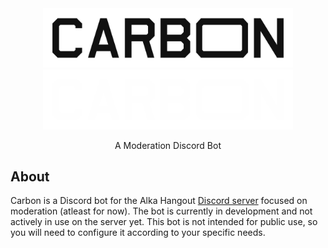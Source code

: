 <div align="center">
    <img src="./docs/Images/readme-dark.png#gh-light-mode-only" width="400px">
    <img src="./docs/Images/readme-light.png#gh-dark-mode-only" width="400px">
    <p>A Moderation Discord Bot</p>
</div>

## About

Carbon is a Discord bot for the Alka Hangout [Discord server](https://discord.com/invite/9h8QHAj2a5) focused on moderation (atleast for now). The bot is currently in development and not actively in use on the server yet. This bot is not intended for public use, so you will need to configure it according to your specific needs.
